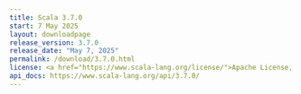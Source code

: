 ```yaml
---
title: Scala 3.7.0
start: 7 May 2025
layout: downloadpage
release_version: 3.7.0
release_date: "May 7, 2025"
permalink: /download/3.7.0.html
license: <a href="https://www.scala-lang.org/license/">Apache License, Version 2.0</a>
api_docs: https://www.scala-lang.org/api/3.7.0/
---
```

